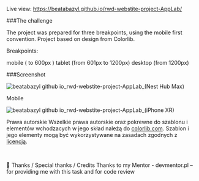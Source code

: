 Live view: https://beatabazyl.github.io/rwd-webstite-project-AppLab/

###The challenge

The project was prepared for three breakpoints, using the mobile first convention. Project based on design from Colorlib.

Breakpoints:

mobile ( to 600px )
tablet (from 601px to 1200px)
desktop (from 1200px)

###Screenshot

![beatabazyl github io_rwd-webstite-project-AppLab_(Nest Hub Max)](https://user-images.githubusercontent.com/79706469/217598007-bc3dbeef-7d55-425c-8a4f-96155974929b.png)

Mobile

![beatabazyl github io_rwd-webstite-project-AppLab_(iPhone XR)](https://user-images.githubusercontent.com/79706469/217597739-43a38455-b4c0-461a-842b-2450198c5788.png)


Prawa autorskie
Wszelkie prawa autorskie oraz pokrewne do szablonu i elementów wchodzacych w jego skład należą do [colorlib.com](https://colorlib.com).
Szablon i jego elementy mogą być wykorzystywane na zasadach zgodnych z [licencją](https://colorlib.com/wp/licence/).

&nbsp;

👏 Thanks / Special thanks / Credits
Thanks to my Mentor - devmentor.pl – for providing me with this task and for code review
